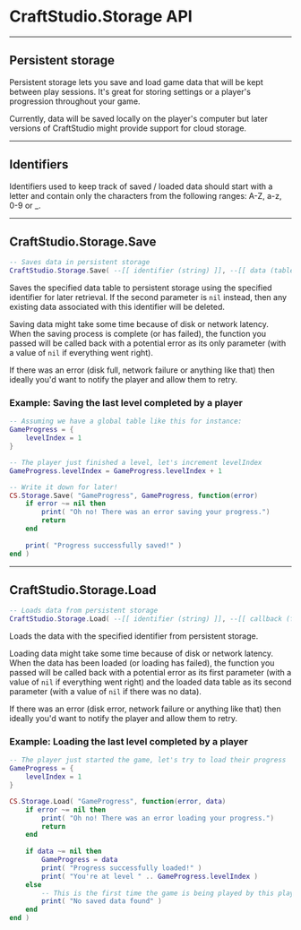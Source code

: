 # CraftStudio.Storage API

----
## Persistent storage

Persistent storage lets you save and load game data that will be kept between play sessions. It's great for storing settings or a player's progression throughout your game.

Currently, data will be saved locally on the player's computer but later versions of CraftStudio might provide support for cloud storage.

----
## Identifiers

Identifiers used to keep track of saved / loaded data should start with a letter and contain only the characters from the following ranges: A-Z, a-z, 0-9 or _.

----
## CraftStudio.Storage.Save
```lua
-- Saves data in persistent storage
CraftStudio.Storage.Save( --[[ identifier (string) ]], --[[ data (table) or nil ]], --[[ callback (function) ]] )
```

Saves the specified data table to persistent storage using the specified identifier for later retrieval. If the second parameter is ```nil``` instead, then any existing data associated with this identifier will be deleted.

Saving data might take some time because of disk or network latency. When the saving process is complete (or has failed), the function you passed will be called back with a potential error as its only parameter (with a value of ```nil``` if everything went right).

If there was an error (disk full, network failure or anything like that) then ideally you'd want to notify the player and allow them to retry.

### Example: **Saving the last level completed by a player**

```lua
-- Assuming we have a global table like this for instance:
GameProgress = {
    levelIndex = 1
}

-- The player just finished a level, let's increment levelIndex
GameProgress.levelIndex = GameProgress.levelIndex + 1

-- Write it down for later!
CS.Storage.Save( "GameProgress", GameProgress, function(error)
    if error ~= nil then
        print( "Oh no! There was an error saving your progress.")
        return
    end
    
    print( "Progress successfully saved!" )
end )
```

----
## CraftStudio.Storage.Load
```lua
-- Loads data from persistent storage
CraftStudio.Storage.Load( --[[ identifier (string) ]], --[[ callback (function) ]] )
```

Loads the data with the specified identifier from persistent storage.

Loading data might take some time because of disk or network latency. When the data has been loaded (or loading has failed), the function you passed will be called back with a potential error as its first parameter (with a value of ```nil``` if everything went right) and the loaded data table as its second parameter (with a value of ```nil``` if there was no data).

If there was an error (disk error, network failure or anything like that) then ideally you'd want to notify the player and allow them to retry.

### Example: **Loading the last level completed by a player**

```lua
-- The player just started the game, let's try to load their progress
GameProgress = {
    levelIndex = 1
}

CS.Storage.Load( "GameProgress", function(error, data)
    if error ~= nil then
        print( "Oh no! There was an error loading your progress.")
        return
    end
    
    if data ~= nil then
        GameProgress = data
        print( "Progress successfully loaded!" )
        print( "You're at level " .. GameProgress.levelIndex )
    else
        -- This is the first time the game is being played by this player
        print( "No saved data found" )
    end
end )
```
